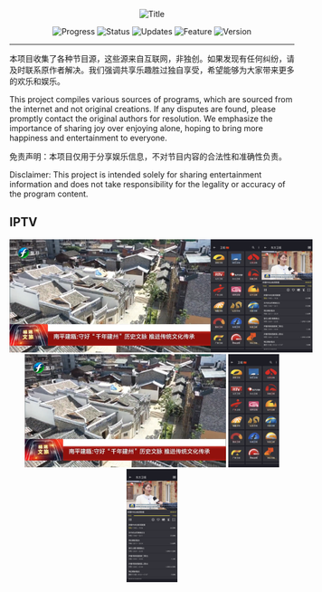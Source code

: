 <p align="center">
  <img width="600" src="https://img.shields.io/badge/-节目源分享 Program Source Sharing-blue?style=for-the-badge&logo=your-logo&logoColor=white" alt="Title">
</p>



<p align="center">
  <img src="https://img.shields.io/badge/Progress-In%20Development-yellow" alt="Progress">
  <img src="https://img.shields.io/badge/Status-Active-brightgreen" alt="Status">
  <img src="https://img.shields.io/badge/Updates-Regular-blue" alt="Updates">
  <img src="https://img.shields.io/badge/Feature-New-red" alt="Feature">
  <img src="https://img.shields.io/badge/Version-1.0-lightgrey" alt="Version">
</p>


---
本项目收集了各种节目源，这些源来自互联网，非独创。如果发现有任何纠纷，请及时联系原作者解决。我们强调共享乐趣胜过独自享受，希望能够为大家带来更多的欢乐和娱乐。

This project compiles various sources of programs, which are sourced from the internet and not original creations. If any disputes are found, please promptly contact the original authors for resolution. We emphasize the importance of sharing joy over enjoying alone, hoping to bring more happiness and entertainment to everyone.

免责声明：本项目仅用于分享娱乐信息，不对节目内容的合法性和准确性负责。

Disclaimer: This project is intended solely for sharing entertainment information and does not take responsibility for the legality or accuracy of the program content.


## IPTV

<div style="text-align: center;">
  <div style="display: inline-flex;">
    <img src="Logo/iptv.png" style="height: 200px; object-fit: cover;" alt="电脑截图">
    <img src="Logo/1.png" style="height: 200px; object-fit: cover;" alt="手机截图1">
    <img src="Logo/2.png" style="height: 200px; object-fit: cover;" alt="手机截图2">
  </div>
</div>
<div style="text-align: center;">
  <div style="display: inline;">
    <img src="Logo/iptv.png" style="height: 200px; object-fit: cover; display: inline;" alt="电脑截图">
  </div>
  <div style="display: inline;">
    <img src="Logo/1.png" style="height: 200px; object-fit: cover; display: inline;" alt="手机截图1">
  </div>
  <div style="display: inline;">
    <img src="Logo/2.png" style="height: 200px; object-fit: cover; display: inline;" alt="手机截图2">
  </div>
</div>






















